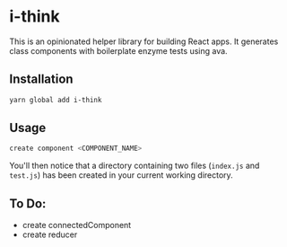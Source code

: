 # i-think

This is an opinionated helper library for building React apps. It generates class components with boilerplate enzyme tests using ava.

## Installation

```sh
yarn global add i-think
```

## Usage

```sh
create component <COMPONENT_NAME>
```

You'll then notice that a directory containing two files (`index.js` and `test.js`) has been created in your current working directory.



## To Do:
- create connectedComponent
- create reducer
